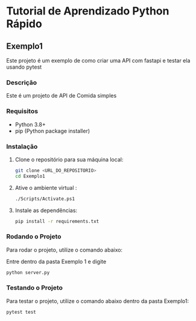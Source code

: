 # Tutorial de Aprendizado Python Rápido

## Exemplo1

Este projeto é um exemplo de como criar uma API com fastapi e testar ela usando pytest

### Descrição

Este é um projeto de API de Comida simples

### Requisitos

- Python 3.8+
- pip (Python package installer)

### Instalação

1. Clone o repositório para sua máquina local:
    ```sh
    git clone <URL_DO_REPOSITORIO>
    cd Exemplo1
    ```

2. Ative o ambiente virtual :
    ```sh
    ./Scripts/Activate.ps1
    ```

3. Instale as dependências:
    ```sh
    pip install -r requirements.txt
    ```

### Rodando o Projeto

Para rodar o projeto, utilize o comando abaixo:

Entre dentro da pasta Exemplo 1 e digite
```sh
python server.py
```

### Testando o Projeto

Para testar o projeto, utilize o comando abaixo dentro da pasta Exemplo1:
```sh
pytest test
```
